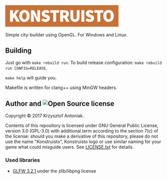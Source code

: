 <img src="graphics/konstruisto.svg" width="360"/>

Simple city-builder using OpenGL. For Windows and Linux.

## Building

Just go with `make rebuild run`. To build release configuration: `make rebuild run CONFIG=RELEASE`.

`make help` will guide you.

Makefile is written for clang++ using MinGW headers.

## Author and <img src="https://opensource.org/files/osi_symbol.png" height="20" alt="Open Source" /> license

Copyright &copy; 2017 Krzysztof Antoniak.

Contents of this repository is licensed under GNU General Public License, version 3.0 (GPL-3.0) with additional term according to the section 7(c) of the license: should you make a derivative of this repository, please do not use the name "Konstruisto", Konstruisto logo or use similar naming for your game what could misguide users. See [LICENSE.txt]() for details.

### Used libraries

* [GLFW 3.2.1](http://www.glfw.org/) under the zlib/libpng license